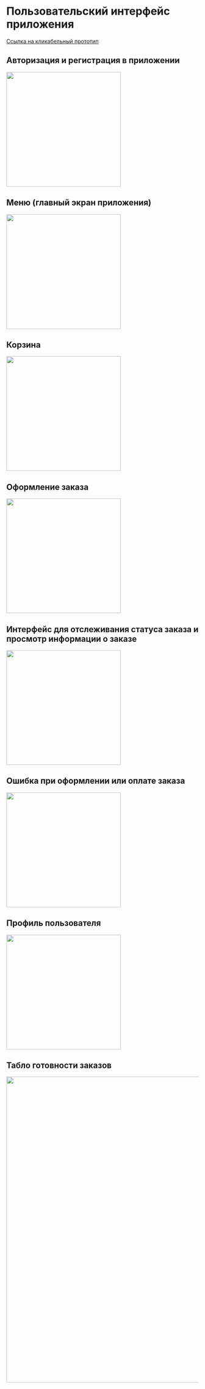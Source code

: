 # Пользовательский интерфейс приложения
[Ссылка на кликабельный прототип](https://www.figma.com/proto/FKHMCgL9QfOi481PzamahS/Robot-and-dot?node-id=2238-4869&node-type=canvas&t=0JAcs8YhykxZhnEq-0&scaling=scale-down&content-scaling=fixed&page-id=2202%3A6005)

## Авторизация и регистрация в приложении
<img src="/docs/assets/Sign_in.png" width="300">

## Меню (главный экран приложения)
<img src="/docs/assets/Menu.png" width="300">

## Корзина
<img src="/docs/assets/Card.png" width="300">

## Оформление заказа
<img src="/docs/assets/Order.png" width="300">

## Интерфейс для отслеживания статуса заказа и просмотр информации о заказе
<img src="/docs/assets/Success.png" width="300">

## Ошибка при оформлении или оплате заказа
<img src="/docs/assets/Error.png" width="300">

## Профиль пользователя
<img src="/docs/assets/Profile.png" width="300">

## Табло готовности заказов
<img src="/docs/assets/Display_board.png" width="800">
